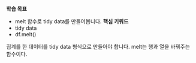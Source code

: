 **학습 목표**  
- melt 함수로 tidy data를 만들어봅니다.
**핵심 키워드**
- tidy data
- df.melt()

집계를 한 데이터를 tidy data 형식으로 만들어야 합니다.
melt는 행과 열을 바꿔주는 함수이다.
